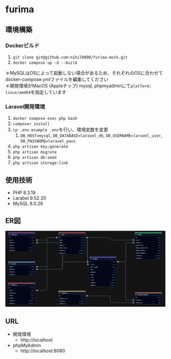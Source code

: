 # furima

## 環境構築

### Dockerビルド
1. `git clone git@github.com:nihil0000/furima-mock.git`
2. `docker compose up -d --build`

＊MySQLはOSによって起動しない場合があるため、それぞれのOSに合わせてdocker-compose.ymlファイルを編集してください\
＊開発環境がMacOS (Appleチップ) mysql, phpmyadminにて`platform: linux/amd64`を指定しています

### Laravel開発環境
1. `docker compose exec php bash`
2. `composer install`
3. `cp .env.example .env`を行い、環境変数を変更
    1. `DB_HOST=mysql`, `DB_DATABASE=laravel_db`, `DB_USERNAME=laravel_user`, `DB_PASSWORD=laravel_pass`
4. `php artisan key:generate`
5. `php artisan migrate`
6. `php artisan db:seed`
7. `php artisan storage:link`

## 使用技術
- PHP 8.3.19
- Larabel 9.52.20
- MySQL 8.0.26

## ER図
<img src="images/er.png" alt="ER図" width="500">

## URL
- 開発環境
    - http://localhost
- phpMyAdmin
    - http://localhost:8080
